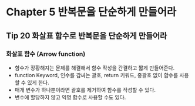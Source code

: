 # Chapter 5 반복문을 단순하게 만들어라

## Tip 20 화살표 함수로 반복문을 단순하게 만들어라

### 화살표 함수 (Arrow function)

- 함수가 장황해지는 문제를 해결해서 함수 작성을 간결하고 짧게 만들어준다.
- function Keyword, 인수를 감싸는 괄호, return 키워드, 중괄호 없이 함수를 사용할 수 있게 한다.
- 매개 변수가 하나뿐이라면 괄호를 제거하여 함수를 작성할 수 있다.
- 변수에 할당하지 않고 익명 함수로 사용할 수도 있다.